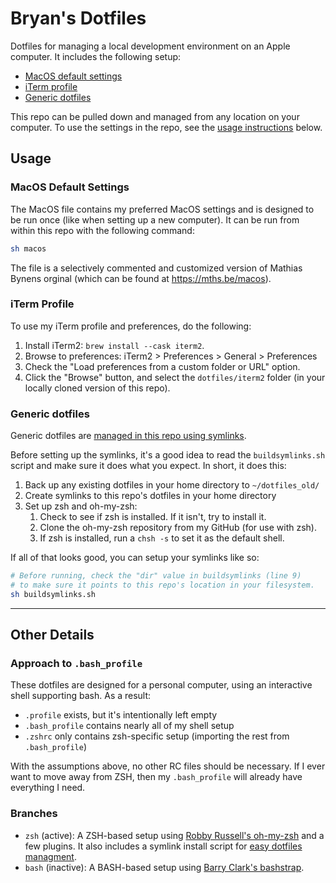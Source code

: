 # Bryan's Dotfiles

Dotfiles for managing a local development environment on an Apple computer. It includes the following setup:

* [MacOS default settings](#macos-default-settings)
* [iTerm profile](#iterm-profile)
* [Generic dotfiles](#generic-dotfiles)

This repo can be pulled down and managed from any location on your computer. To use the settings in the repo, see the [usage instructions](#usage) below.

## Usage

### MacOS Default Settings

The MacOS file contains my preferred MacOS settings and is designed to be run once (like when setting up a new computer). It can be run from within this repo with the following command:

```bash
sh macos
```

The file is a selectively commented and customized version of Mathias Bynens orginal (which can be found at https://mths.be/macos).

### iTerm Profile

To use my iTerm profile and preferences, do the following:

1. Install iTerm2: `brew install --cask iterm2`.
2. Browse to preferences: iTerm2 > Preferences > General > Preferences
3. Check the "Load preferences from a custom folder or URL" option.
4. Click the "Browse" button, and select the `dotfiles/iterm2` folder (in your locally cloned version of this repo).

### Generic dotfiles

Generic dotfiles are [managed in this repo using symlinks](http://blog.smalleycreative.com/tutorials/using-git-and-github-to-manage-your-dotfiles/). 

Before setting up the symlinks, it's a good idea to read the `buildsymlinks.sh` script and make sure it does what you expect. In short, it does this:

1. Back up any existing dotfiles in your home directory to `~/dotfiles_old/`
2. Create symlinks to this repo's dotfiles in your home directory
3. Set up zsh and oh-my-zsh:
    1. Check to see if zsh is installed. If it isn't, try to install it.
    2. Clone the oh-my-zsh repository from my GitHub (for use with zsh).
    3. If zsh is installed, run a `chsh -s` to set it as the default shell.

If all of that looks good, you can setup your symlinks like so:

```bash
# Before running, check the "dir" value in buildsymlinks (line 9)
# to make sure it points to this repo's location in your filesystem.
sh buildsymlinks.sh
```

****

## Other Details

### Approach to `.bash_profile`

These dotfiles are designed for a personal computer, using an interactive shell supporting bash. As a result:

- `.profile` exists, but it's intentionally left empty
- `.bash_profile` contains nearly all of my shell setup
- `.zshrc` only contains zsh-specific setup (importing the rest from `.bash_profile`)

With the assumptions above, no other RC files should be necessary. If I ever want to move away from ZSH, then my `.bash_profile` will already have everything I need.

### Branches

* `zsh` (active): A ZSH-based setup using [Robby Russell's oh-my-zsh](https://github.com/robbyrussell/oh-my-zsh) and a few plugins. It also includes a symlink install script for [easy dotfiles managment](http://blog.smalleycreative.com/tutorials/using-git-and-github-to-manage-your-dotfiles/).
* `bash` (inactive): A BASH-based setup using [Barry Clark's bashstrap](https://github.com/barryclark/bashstrap).
